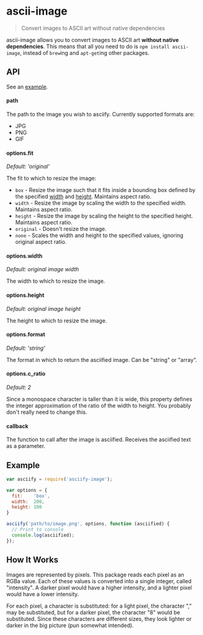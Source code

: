 # ascii-image

> Convert images to ASCII art without native dependencies

ascii-image allows you to convert images to ASCII art **without native
dependencies**. This means that all you need to do is `npm install ascii-image`,
instead of `brew`ing and `apt-get`ing other packages.

## API

See an [example](#example).

#### path

The path to the image you wish to asciify. Currently supported formats are:

* JPG
* PNG
* GIF

#### options.fit

*Default: 'original'*

The fit to which to resize the image:

* `box` - Resize the image such that it fits inside a bounding box defined by
          the specified [width](#options.width) and [height](#options.height).
          Maintains aspect ratio.
* `width` - Resize the image by scaling the width to the specified width.
            Maintains aspect ratio.
* `height` - Resize the image by scaling the height to the specified height.
             Maintains aspect ratio.
* `original` - Doesn't resize the image.
* `none` - Scales the width and height to the specified values, ignoring
           original aspect ratio.

#### options.width

*Default: original image width*

The width to which to resize the image.

#### options.height

*Default: original image height*

The height to which to resize the image.

#### options.format

*Default: 'string'*

The format in which to return the asciified image. Can be "string" or "array".

#### options.c_ratio

*Default: 2*

Since a monospace character is taller than it is wide, this property defines the
integer approximation of the ratio of the width to height. You probably don't
really need to change this.

#### callback

The function to call after the image is asciified. Receives the asciified text
as a parameter.

## Example

```js
var asciify = require('asciify-image');

var options = {
  fit:    'box',
  width:  200,
  height: 100
}

asciify('path/to/image.png', options, function (asciified) {
  // Print to console
  console.log(asciified);
});
```

## How It Works

Images are represented by pixels. This package reads each pixel as an RGBa
value. Each of these values is converted into a single integer, called
"intensity". A darker pixel would have a higher intensity, and a lighter pixel
would have a lower intensity.

For each pixel, a character is substituted: for a light pixel, the character
"," may be substituted, but for a darker pixel, the character "8" would be
substituted. Since these characters are different sizes, they look lighter or
darker in the big picture (pun somewhat intended).
